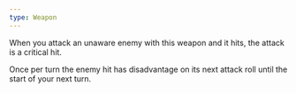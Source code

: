 ```yaml
---
type: Weapon
---
```

When you attack an unaware enemy with this weapon and it hits, the attack is a critical hit.

Once per turn the enemy hit has disadvantage on its next attack roll until the start of your next turn.